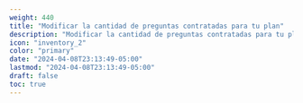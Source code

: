 ```yaml
---
weight: 440
title: "Modificar la cantidad de preguntas contratadas para tu plan"
description: "Modificar la cantidad de preguntas contratadas para tu plan"
icon: "inventory_2"
color: "primary"
date: "2024-04-08T23:13:49-05:00"
lastmod: "2024-04-08T23:13:49-05:00"
draft: false
toc: true
---
```

